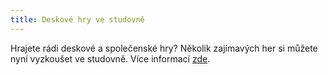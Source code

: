 ```yaml
---
title: Deskové hry ve studovně
---
```


Hrajete rádi deskové a společenské hry? Několik zajímavých her si můžete nyní vyzkoušet ve studovně. Více informací [zde](hry.html).

